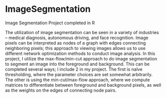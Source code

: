 # ImageSegmentation
Image Segmentation Project completed in R

The utilization of image segmentation can be seen in a variety of industries – medical diagnosis, autonomous driving, and face recognition. 
Image pixels can be interpreted as nodes of a graph with edges connecting neighboring pixels; this approach to viewing images allows us to use different network optimization methods to conduct image analysis. In this project, I utilize the max-flow/min-cut approach to do image segmentation to segment an image into the foreground and background. This can be completed several ways; I include 2 in my project. The first is naïve thresholding, where the parameter choices are set somewhat arbitrarily. The other is using the min-cut/max-flow approach, where we compute matrices to differentiate between foreground and background pixels, as well as the weights on the edges of connecting node pairs. 

